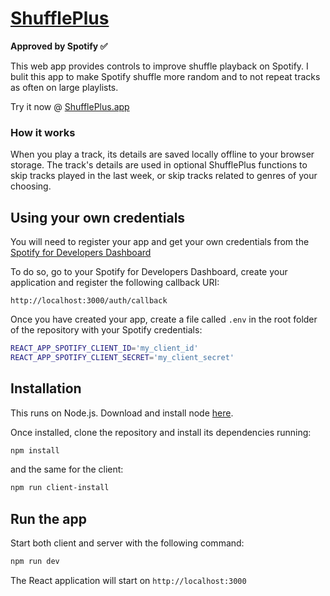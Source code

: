 # [ShufflePlus](https://shuffleplus.app)
**Approved by Spotify :white_check_mark:**

This web app provides controls to improve shuffle playback on Spotify. I bulit this app to make Spotify shuffle more random and to not repeat tracks as often on large playlists.

Try it now @ [ShufflePlus.app](https://shuffleplus.app)

### How it works
When you play a track, its details are saved locally offline to your browser storage.
The track's details are used in optional ShufflePlus functions to skip tracks played in the last week, or skip tracks related to genres of your choosing.

## Using your own credentials

You will need to register your app and get your own credentials from the
[Spotify for Developers Dashboard](https://developer.spotify.com/dashboard/)

To do so, go to your Spotify for Developers Dashboard, create your
application and register the following callback URI:

`http://localhost:3000/auth/callback`

Once you have created your app, create a file called `.env` in the root folder
of the repository with your Spotify credentials:

```bash
REACT_APP_SPOTIFY_CLIENT_ID='my_client_id'
REACT_APP_SPOTIFY_CLIENT_SECRET='my_client_secret'
```

## Installation

This runs on Node.js. Download and install node [here](http://www.nodejs.org/download/).

Once installed, clone the repository and install its dependencies running:

```bash
npm install
```
and the same for the client:
```bash
npm run client-install
```
## Run the app

Start both client and server with the following command:

```bash
npm run dev
```

The React application will start on `http://localhost:3000`
